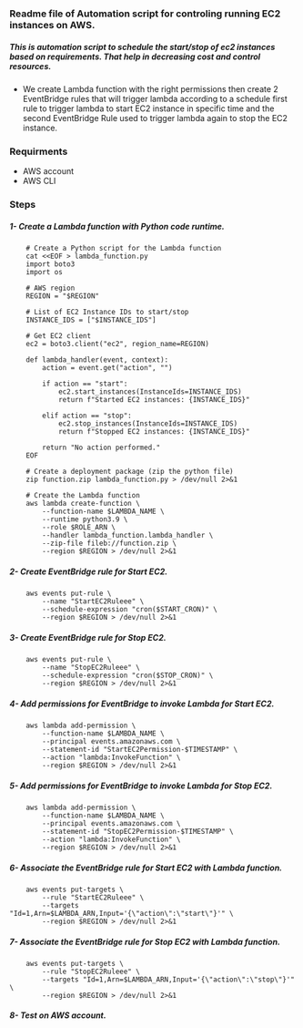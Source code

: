 ### Readme file of Automation script for controling running EC2 instances on AWS.

##### This is automation script to schedule the start/stop of ec2 instances based on requirements. That help in decreasing cost and control resources.
- We create Lambda function with the right permissions then create 2 EventBridge rules that will trigger lambda according to a schedule first rule to trigger lambda to start EC2 instance in specific time and the second EventBridge Rule used to trigger lambda again to stop the EC2 instance. 


### Requirments
- AWS account
- AWS CLI

### Steps

##### 1- Create a Lambda function with Python code runtime.
        # Create a Python script for the Lambda function
        cat <<EOF > lambda_function.py
        import boto3
        import os

        # AWS region
        REGION = "$REGION"

        # List of EC2 Instance IDs to start/stop
        INSTANCE_IDS = ["$INSTANCE_IDS"]

        # Get EC2 client
        ec2 = boto3.client("ec2", region_name=REGION)

        def lambda_handler(event, context):
            action = event.get("action", "")

            if action == "start":
                ec2.start_instances(InstanceIds=INSTANCE_IDS)
                return f"Started EC2 instances: {INSTANCE_IDS}"

            elif action == "stop":
                ec2.stop_instances(InstanceIds=INSTANCE_IDS)
                return f"Stopped EC2 instances: {INSTANCE_IDS}"

            return "No action performed."
        EOF

        # Create a deployment package (zip the python file)
        zip function.zip lambda_function.py > /dev/null 2>&1

        # Create the Lambda function
        aws lambda create-function \
            --function-name $LAMBDA_NAME \
            --runtime python3.9 \
            --role $ROLE_ARN \
            --handler lambda_function.lambda_handler \
            --zip-file fileb://function.zip \
            --region $REGION > /dev/null 2>&1

##### 2- Create EventBridge rule for Start EC2.
        aws events put-rule \
            --name "StartEC2Ruleee" \
            --schedule-expression "cron($START_CRON)" \
            --region $REGION > /dev/null 2>&1

##### 3- Create EventBridge rule for Stop EC2.
        aws events put-rule \
            --name "StopEC2Ruleee" \
            --schedule-expression "cron($STOP_CRON)" \
            --region $REGION > /dev/null 2>&1

##### 4- Add permissions for EventBridge to invoke Lambda for Start EC2.

        aws lambda add-permission \
            --function-name $LAMBDA_NAME \
            --principal events.amazonaws.com \
            --statement-id "StartEC2Permission-$TIMESTAMP" \
            --action "lambda:InvokeFunction" \
            --region $REGION > /dev/null 2>&1
##### 5- Add permissions for EventBridge to invoke Lambda for Stop EC2.

        aws lambda add-permission \
            --function-name $LAMBDA_NAME \
            --principal events.amazonaws.com \
            --statement-id "StopEC2Permission-$TIMESTAMP" \
            --action "lambda:InvokeFunction" \
            --region $REGION > /dev/null 2>&1
##### 6- Associate the EventBridge rule for Start EC2 with Lambda function.
        aws events put-targets \
            --rule "StartEC2Ruleee" \
            --targets "Id=1,Arn=$LAMBDA_ARN,Input='{\"action\":\"start\"}'" \
            --region $REGION > /dev/null 2>&1

##### 7- Associate the EventBridge rule for Stop EC2 with Lambda function.

        aws events put-targets \
            --rule "StopEC2Ruleee" \
            --targets "Id=1,Arn=$LAMBDA_ARN,Input='{\"action\":\"stop\"}'" \
            --region $REGION > /dev/null 2>&1



##### 8- Test on AWS account.

